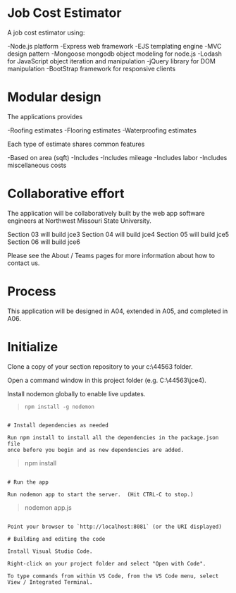 # Job Cost Estimator

A job cost estimator using:

-Node.js platform
-Express web framework
-EJS templating engine
-MVC design pattern
-Mongoose mongodb object modeling for node.js
-Lodash for JavaScript object iteration and manipulation 
-jQuery library for DOM manipulation
-BootStrap framework for responsive clients

# Modular design 

The applications provides

-Roofing estimates
-Flooring estimates
-Waterproofing estimates

Each type of estimate shares common features

-Based on area (sqft)
-Includes 
-Includes mileage
-Includes labor
-Includes miscellaneous costs

# Collaborative effort

The application will be collaboratively built by the web app software engineers 
at Northwest Missouri State University.

Section 03 will build jce3
Section 04 will build jce4
Section 05 will build jce5
Section 06 will build jce6

Please see the About / Teams pages for more information about how to contact us. 

# Process

This application will be designed in A04, extended in A05, and completed in A06.

# Initialize

Clone a copy of your section repository to your c:\44563 folder.

Open a command window in this project folder (e.g. C:\44563\jce4).

Install nodemon globally to enable live updates.

> ```
> npm install -g nodemon
```

# Install dependencies as needed

Run npm install to install all the dependencies in the package.json file 
once before you begin and as new dependencies are added.

```
> npm install
```

# Run the app

Run nodemon app to start the server.  (Hit CTRL-C to stop.)

```
> nodemon app.js
```

Point your browser to `http://localhost:8081` (or the URI displayed)

# Building and editing the code

Install Visual Studio Code.

Right-click on your project folder and select "Open with Code".

To type commands from within VS Code, from the VS Code menu, select View / Integrated Terminal.








